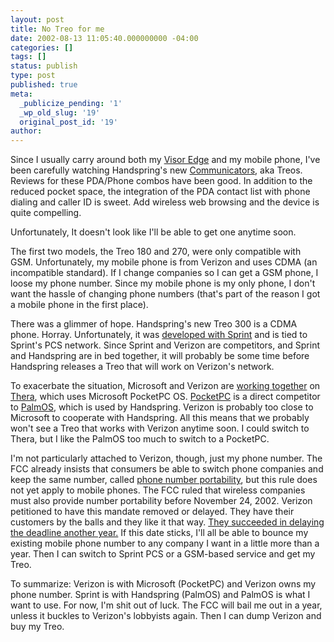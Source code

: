 ```yaml
---
layout: post
title: No Treo for me
date: 2002-08-13 11:05:40.000000000 -04:00
categories: []
tags: []
status: publish
type: post
published: true
meta:
  _publicize_pending: '1'
  _wp_old_slug: '19'
  original_post_id: '19'
author: 
---
```

Since I usually carry around both my <a href="http://www.handspring.com/products/visoredge/index.jhtml">Visor Edge</a> and my mobile phone, I've been carefully watching Handspring's new <a href="http://www.handspring.com/products/communicators/index.jhtml">Communicators</a>, aka Treos.  Reviews for these PDA/Phone combos have been good.  In addition to the reduced pocket space, the integration of the PDA contact list with phone dialing and caller ID is sweet.  Add wireless web browsing and the device is quite compelling.

Unfortunately, It doesn't look like I'll be able to get one anytime soon.

The first two models, the Treo 180 and 270, were only compatible with GSM.  Unfortunately, my mobile phone is from Verizon and uses CDMA (an incompatible standard).  If I change companies so I can get a GSM phone, I loose my phone number.  Since my mobile phone is my only phone, I don't want the hassle of changing phone numbers (that's part of the reason I got a mobile phone in the first place).

There was a glimmer of hope.  Handspring's new Treo 300 is a CDMA phone.  Horray.  Unfortunately, it was <a href="http://www.handspring.com/company/PR_Details.jhtml?id=%2Fcompany%2Fxml%2Fpr_sprint_031902.xml">developed with Sprint</a> and is tied to Sprint's PCS network.  Since Sprint and Verizon are competitors, and Sprint and Handspring are in bed together, it will probably be some time before Handspring releases a Treo that will work on Verizon's network.

To exacerbate the situation, Microsoft and Verizon are <a href="http://www.microsoft.com/PressPass/press/2002/May02/05-23MSNVerizonPR.asp">working together</a> on <a href="http://www.verizonwireless.com/thera/popup.html">Thera</a>, which uses Microsoft PocketPC OS.  <a href="http://www.microsoft.com/mobile/pocketpc/default.asp">PocketPC</a> is a direct competitor to <a href="http://www.palmos.com/">PalmOS</a>, which is used by Handspring.  Verizon is probably too close to Microsoft to cooperate with Handspring.  All this means that we probably won't see a Treo that works with Verizon anytime soon.  I could switch to Thera, but I like the PalmOS too much to switch to a PocketPC.

I'm not particularly attached to Verizon, though, just my phone number.  The FCC already insists that consumers be able to switch phone companies and keep the same number, called <a href="http://www.fcc.gov/Bureaus/Common_Carrier/Factsheets/portable.html">phone number portability</a>, but this rule does not yet apply to mobile phones.  The FCC ruled that wireless companies must also provide number portability before November 24, 2002.  Verizon petitioned to have this mandate removed or delayed.  They have their customers by the balls and they like it that way.  <a href="http://hraunfoss.fcc.gov/edocs_public/attachmatch/FCC-02-215A1.pdf">They succeeded in delaying the deadline another year.</a>  If this date sticks, I'll all be able to bounce my existing mobile phone number to any company I want in a little more than a year.  Then I can switch to Sprint PCS or a GSM-based service and get my Treo.

To summarize:  Verizon is with Microsoft (PocketPC) and Verizon owns my phone number.  Sprint is with Handspring (PalmOS) and PalmOS is what I want to use.  For now, I'm shit out of luck.  The FCC will bail me out in a year, unless it buckles to Verizon's lobbyists again.  Then I can dump Verizon and buy my Treo.
